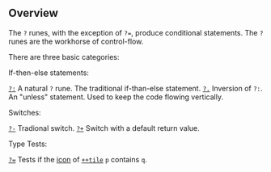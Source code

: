 Overview
--------

The `?` runes, with the exception of `?=`, produce conditional
statements. The `?` runes are the workhorse of control-flow.

There are three basic categories:

If-then-else statements:

[`?:`]() A natural `?` rune. The traditional if-than-else statement.
[`?.`]() Inversion of `?:`. An "unless" statement. Used to keep the code
flowing vertically.

Switches:

[`?-`]() Tradional switch. [`?+`]() Switch with a default return value.

Type Tests:

[`?=`]() Tests if the [icon]() of [`++tile`]() `p` contains `q`.
